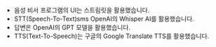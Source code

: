 - 음성 비서 프로그램의 UI는 스트림릿을 활용했습니다.
- STT(Speech-To-Text)sms OpenAI의 Whisper AI를 활용했습니다.
- 답변은 OpenAI의 GPT 모델을 활용했습니다.
- TTS(Text-To-Speech)는 구글의 Google Translate TTS를 활용했습니다.
